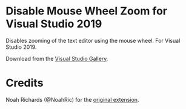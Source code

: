 # Disable Mouse Wheel Zoom for Visual Studio 2019

Disables zooming of the text editor using the mouse wheel. For Visual Studio 2019.

Download from the [Visual Studio Gallery](https://marketplace.visualstudio.com/items?itemName=reduckted.DisableMouseWheelZoom).

# Credits

Noah Richards (@NoahRic) for the [original extension](https://github.com/NoahRic/DisableMouseWheelZoom).
